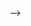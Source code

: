 <!-- +++
title = "Query Language Schema"
weight=1
+++
<!--
Schema is used to specify the scalar types of the predicates and what fields constitute an object type. This schema would be used for type checking, result validation, type coercion.

## Scalar Types

Scalar types are specified with `scalar` keyword.

{| class="wikitable"
|-
! Dgraph Type
! Go type
|-
| `int`
| int32
|-
| `float`
| float
|-
| `string`
| string
|-
| `bool`
| bool
|-
| `id`
|  string
|-
| `date`
|  time.Time (only day, month, year fields are valid. It could be of the form yyyy-mm-dd or yyyy-mm or yyyy)
|-
| `datetime`
|  time.Time (RFC3339 format [Optional timezone] eg: 2006-01-02T15:04:05.999999999+10:00 or 2006-01-02T15:04:05.999999999)
|-
| `geo`
|  [go-geom](https://github.com/twpayne/go-geom)
|-
| `uid`
|  uint64
|}
{{Note|uid type is used to denote objects though it internally uses uint64.}}

To declare a field `age` as `int`, this line has to be included in the schema file `scalar age: int`.

## Object Types
Object types in the schema are defined using the `type` keyword. For example, to declare an object  `Person` we add the following snippet in the schema file. All objects are of `uid` type which denotes a `uint64`.

```
type person {
  name: string
  age: int
  strength: float
  profession: string
  friends: uid
  relatives: uid
}
```

The object can have scalar fields which contain values and object fields which link to other nodes in the graph. In the above declaration name, age, strength, profession are scalar fields which would have values of specified types and friends and relatives are of person object type which would link to other nodes in the graph.

The node could have zero or more entities linked to the object fields (In this example, `friends` and `relatives`).

## Schema File
A sample schema file would look as follows:

```
scalar (
  age:int
  address: string
)
type  Person {
  name: string
  age: int
  address: string
  friends: uid
}
type Actor {
  name  : string
  films: uid
}
type Film {
  name: string
  budget: int
}
```
A schema file is passed to the server during invocation trough `--schema` flag. Some points to remember about the schema system are:

* A given field can have only one type throughout the schema (Both inside and outside object types). Example: `age` declared as `int` both using scalar and inside Person object can have only one type throughout the schema.
* Scalar fields inside the object types are also considered global scalars and need not be explicitly declared globally. In the above example, `name` is automatically inferred as `string` type.
* Mutations only check the scalar types (inside objects and global explicit definition). For example, in the given schema, any mutation that sets age would be checked for being a valid integer, any mutation that sets name would be checked for being a valid string (though `name` is not globally declared as a `string` scalar, it would be inferred from the object types).
* The returned fields are of types specified in the schema (given they were specified).
* If schema was not specified, the schema would be derived based on the first mutation for that field.  The rdf type present in the first mutation would be considered as the schema for the field.

## Indexing

`@index` keyword at the end of a scalar field declaration in the schema file specifies that the predicate should be indexed. For example, if we want to index some fields, we should have a schema file similar to the one below.
```
scalar (
  name: string @index
  age: int @index
  address: string @index
  dateofbirth: date @index
  health: float @index
  location: geo @index
  timeafterbirth:  dateTime @index
)
```

All the scalar types except uid type can be indexed in dgraph. In the above example, we use the default tokenizer for each data type. You can specify a different tokenizer by writing `@index(tokenizerName)`. For example, for a string, you currently have a choice between two tokenizers `term` which is the default and `exact`. The `exact` tokenizer is useful when you want to do exact matching. Here is an example schema file that explicitly specify all the tokenizers being used.

```
scalar (
  name: string @index(exact)
  age: int @index(int)
  address: string @index(term)
  dateofbirth: date @index(date)
  health: float @index(float)
  location: geo @index(geo)
  timeafterbirth:  dateTime @index(datetime)
)
```

The available tokenizers are currently `term, exact, int, float, geo, date, datetime`. All of them except `exact` are the default tokenizers for their respective data types.

At times, you may want to rebuild the index for a predicate. You can achieve that by a simple GET request to the dgraph server: `admin/index?attr=yourpredicate`.

## Reverse Edges
Each graph edge is unidirectional. It points from one node to another. A lot of times,  you wish to access data in both directions, forward and backward. Instead of having to send edges in both directions, you can use the `@reverse` keyword at the end of a uid (entity) field declaration in the schema file. This specifies that the reverse edge should be automatically generated. For example, if we want to add a reverse edge for `directed_by` predicate, we should have a schema file as follows.

```
scalar (
  name.en: string @index
  directed_by: uid @reverse
)
```

This would add a reverse edge for each `directed_by` edge and that edge can be accessed by prefixing `~` with the original predicate, i.e. `~directed_by`.

In the following example, we find films that are directed by Steven Spielberg, by using the reverse edges of `directed_by`. Here is the sample query:
{| class="wikitable"
|-
! Versions up to v0.7.3 !! Versions after v0.7.3 (currently only source builds)
|-
|
```
query {
  me(id: m.06pj8) {
    name.en
    ~directed_by(first: 5) {
      name.en
    }
  }
}
```
||
```
query {
  me(id: m.06pj8) {
    name@en
    ~directed_by(first: 5) {
      name@en
    }
  }
}
```
|}


The results are:
```
{
  "me":[
    {
      "name":"Steven Spielberg",
      "~directed_by":[
        {
          "name":"Indiana Jones and the Temple of Doom"
        },
        {
          "name":"Jaws"
        },
        {
          "name":"Saving Private Ryan"
        },
        {
          "name":"Close Encounters of the Third Kind"
        },
        {
          "name":"Catch Me If You Can"
        }
      ]
    }
  ]
}
``` --> -->
